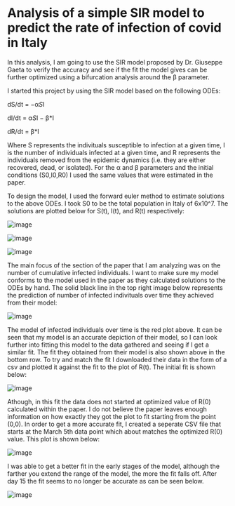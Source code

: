 # Analysis of a simple SIR model to predict the rate of infection of covid in Italy

In this analysis, I am going to use the SIR model proposed by Dr. Giuseppe Gaeta to verify the accuracy and see if the fit the model gives can be further optimized using a bifurcation analysis around the β parameter.

I started this project by using the SIR model based on the following ODEs:

dS/dt = −α*S*I

dI/dt = α*S*I − β*I

dR/dt = β*I

Where S represents the indivituals susceptible to infection at a given time, I is the number of individuals infected at a given time, and R represents the individuals removed from the epidemic dynamics (i.e. they are either recovered, dead, or isolated). For the α and β parameters and the initial conditions (S0,I0,R0) I used the same values that were estimated in the paper. 

To design the model, I used the forward euler method to estimate solutions to the above ODEs. I took S0 to be the total population in Italy of 6x10^7. The solutions are plotted below for S(t), I(t), and R(t) respectively:

![image](https://user-images.githubusercontent.com/112734081/206884953-af6b9bfd-7c72-4e84-9a82-57ce7f993c3c.png)

![image](https://user-images.githubusercontent.com/112734081/206884959-997cfbae-bac2-48ea-b673-a0cc230bef3f.png)

![image](https://user-images.githubusercontent.com/112734081/206884970-33b44710-4411-4fe8-96d8-2bcc3a0e5b0e.png)

The main focus of the section of the paper that I am analyzing was on the number of cumulative infected individuals. I want to make sure my model conforms to the model used in the paper as they calculated solutions to the ODEs by hand. The solid black line in the top right image below represents the prediction of number of infected indivituals over time they achieved from their model:

![image](https://user-images.githubusercontent.com/112734081/206885122-88c51a01-fef5-4079-ba23-309c86c25532.png)

The model of infected individuals over time is the red plot above. It can be seen that my model is an accurate depiction of their model, so I can look further into fitting this model to the data gathered and seeing if I get a similar fit. The fit they obtained from their model is also shown above in the bottom row. To try and match the fit I downloaded their data in the form of a csv and plotted it against the fit to the plot of R(t). The initial fit is shown below:

![image](https://user-images.githubusercontent.com/112734081/206946209-ca9908f6-1b1d-4957-a932-743256e48a9e.png)

Athough, in this fit the data does not started at optimized value of R(0) calculated within the paper. I do not believe the paper leaves enough information on how exactly they got the plot to fit starting from the point (0,0). In order to get a more accurate fit, I created a seperate CSV file that starts at the March 5th data point which about matches the optimized R(0) value. This plot is shown below:

![image](https://user-images.githubusercontent.com/112734081/206946553-f768204a-e23e-4c96-9fff-519edd6ddb4d.png)

I was able to get a better fit in the early stages of the model, although the farther you extend the range of the model, the more the fit falls off. After day 15 the fit seems to no longer be accurate as can be seen below.

![image](https://user-images.githubusercontent.com/112734081/206947187-38ae9ffa-9404-4f20-a5ad-d4e4584d59d7.png)




